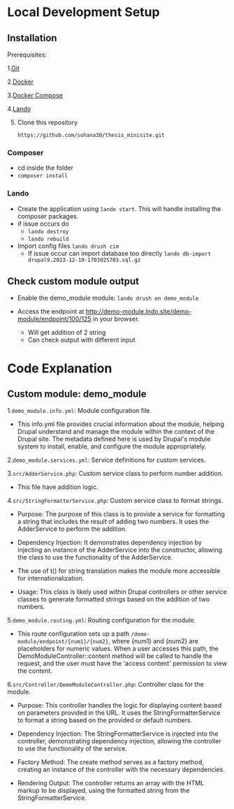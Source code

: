 # Local Development Setup

## Installation

Prerequisites:

1.[Git](https://git-scm.com/book/en/v2/Getting-Started-Installing-Git)

2.[Docker](https://www.digitalocean.com/community/tutorials/how-to-install-and-use-docker-on-ubuntu-20-04)

3.[Docker Compose](https://www.digitalocean.com/community/tutorials/how-to-install-and-use-docker-compose-on-ubuntu-22-04)

4.[Lando](https://docs.lando.dev/basics/installation.html)

5. Clone this repository

   ```shell script
   https://github.com/sohana30/thesis_minisite.git
   ```

### Composer

- cd inside the folder
- `composer install`

### Lando

- Create the application using `lando start`. This will handle installing the composer packages.
- if issue occurs do
  - `lando destroy`
  - `lando rebuild`
- Import config files `lando drush cim`
  - If issue occur can import database too directly `lando db-import drupal9.2023-12-19-1703025703.sql.gz`

## Check custom module output

- Enable the demo_module module: `lando drush en demo_module`

- Access the endpoint at <http://demo-module.lndo.site/demo-module/endpoint/100/125> in your browser.
  - Will get addition of 2 string
  - Can check output with different input

# Code Explanation

## Custom module: demo_module

1.`demo_module.info.yml`: Module configuration file.

- This info.yml file provides crucial information about the module, helping Drupal understand and manage the module within the context of the Drupal site. The metadata defined here is used by Drupal's module system to install, enable, and configure the module appropriately.

2.`demo_module.services.yml`: Service definitions for custom services.

3.`src/AdderService.php`: Custom service class to perform number addition.

- This file have addition logic.

4.`src/StringFormatterService.php`: Custom service class to format strings.

- Purpose: The purpose of this class is to provide a service for formatting a string that includes the result of adding two numbers. It uses the AdderService to perform the addition.

- Dependency Injection: It demonstrates dependency injection by injecting an instance of the AdderService into the constructor, allowing the class to use the functionality of the AdderService.

- The use of t() for string translation makes the module more accessible for internationalization.

- Usage: This class is likely used within Drupal controllers or other service classes to generate formatted strings based on the addition of two numbers.

5.`demo_module.routing.yml`: Routing configuration for the module.

- This route configuration sets up a path `/demo-module/endpoint/{num1}/{num2}`, where {num1} and {num2} are placeholders for numeric values. When a user accesses this path, the DemoModuleController::content method will be called to handle the request, and the user must have the 'access content' permission to view the content.

6.`src/Controller/DemoModuleController.php`: Controller class for the module.

- Purpose: This controller handles the logic for displaying content based on parameters provided in the URL. It uses the StringFormatterService to format a string based on the provided or default numbers.

- Dependency Injection: The StringFormatterService is injected into the controller, demonstrating dependency injection, allowing the controller to use the functionality of the service.

- Factory Method: The create method serves as a factory method, creating an instance of the controller with the necessary dependencies.

- Rendering Output: The controller returns an array with the HTML markup to be displayed, using the formatted string from the StringFormatterService.
